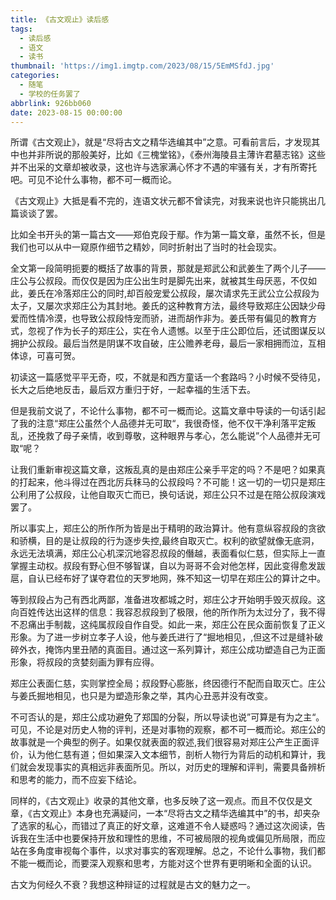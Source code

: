 ```yaml
---
title: 《古文观止》读后感
tags:
  - 读后感
  - 语文
  - 读书
thumbnail: 'https://img1.imgtp.com/2023/08/15/5EmMSfdJ.jpg'
categories:
  - 随笔
  - 学校的任务罢了
abbrlink: 926bb060
date: 2023-08-15 00:00:00
---
```


所谓《古文观止》，就是“尽将古文之精华选编其中”之意。可看前言后，才发现其中也并非所说的那般美好，比如《三槐堂铭》，《泰州海陵县主薄许君墓志铭》这些并不出采的文章却被收录，这也许与选家满心怀才不遇的牢骚有关，才有所寄托吧。可见不论什么事物，都不可一概而论。

《古文观止》大抵是看不完的，连语文状元都不曾读完，对我来说也许只能挑出几篇谈谈了罢。

比如全书开头的第一篇古文——郑伯克段于鄢。作为第一篇文章，虽然不长，但是我们也可以从中一窥原作细节之精妙，同时折射出了当时的社会现实。

全文第一段简明扼要的概括了故事的背景，那就是郑武公和武姜生了两个儿子——庄公与公叔段。而仅仅是因为庄公出生时是脚先出来，就被其生母厌恶，不仅如此，姜氏在冷落郑庄公的同时,却百般宠爱公叔段，屡次请求先王武公立公叔段为太子，又屡次求郑庄公为其封地。姜氏的这种教育方法，最终导致郑庄公因缺少母爱而性情冷漠，也导致公叔段恃宠而骄，进而胡作非为。姜氏带有偏见的教育方式，忽视了作为长子的郑庄公，实在令人遗憾。以至于庄公即位后，还试图谋反以拥护公叔段。最后当然是阴谋不攻自破，庄公赡养老母，最后一家相拥而泣，互相体谅，可喜可贺。

初读这一篇感觉平平无奇，哎，不就是和西方童话一个套路吗？小时候不受待见，长大之后绝地反击，最后双方重归于好，一起幸福的生活下去。

但是我前文说了，不论什么事物，都不可一概而论。这篇文章中导读的一句话引起了我的注意“郑庄公虽然个人品德并无可取“，我很奇怪，他不仅干净利落平定叛乱，还挽救了母子亲情，收到尊敬，这种眼界与孝心，怎么能说”个人品德并无可取“呢？

让我们重新审视这篇文章，这叛乱真的是由郑庄公亲手平定的吗？不是吧？如果真的打起来，他斗得过在西北厉兵秣马的公叔段吗？不可能！这一切的一切只是郑庄公利用了公叔段，让他自取灭亡而已，换句话说，郑庄公只不过是在陪公叔段演戏罢了。

所以事实上，郑庄公的所作所为皆是出于精明的政治算计。他有意纵容叔段的贪欲和骄横，目的是让叔段的行为逐步失控,最终自取灭亡。权利的欲望就像无底洞，永远无法填满，郑庄公心机深沉地容忍叔段的僭越，表面看似仁慈，但实际上一直掌握主动权。叔段有野心但不够智谋，自以为哥哥不会对他怎样，因此变得愈发跋扈，自认已经布好了谋夺君位的天罗地网，殊不知这一切早在郑庄公的算计之中。

等到叔段占为己有西北两鄙，准备进攻都城之时，郑庄公才开始明手毁灭叔段。这向百姓传达出这样的信息：我容忍叔段到了极限，他的所作所为太过分了，我不得不忍痛出手制裁，这纯属叔段自作自受。如此一来，郑庄公在民众面前恢复了正义形象。为了进一步树立孝子人设，他与姜氏进行了“掘地相见，,但这不过是缝补破碎外衣，掩饰内里丑陋的真面目。通过这一系列算计，郑庄公成功塑造自己为正面形象，将叔段的贪婪刻画为罪有应得。

郑庄公表面仁慈，实则掌控全局；叔段野心膨胀，终因德行不配而自取灭亡。庄公与姜氏掘地相见，也只是为塑造形象之举，其内心丑恶并没有改变。

不可否认的是，郑庄公成功避免了郑国的分裂，所以导读也说”可算是有为之主“。可见，不论是对历史人物的评判，还是对事物的观察，都不可一概而论。郑庄公的故事就是一个典型的例子。如果仅就表面的叙述,我们很容易对郑庄公产生正面评价，认为他仁慈有道；但如果深入文本细节，剖析人物行为背后的动机和算计，我们就会发现事实的真相远非表面所见。所以，对历史的理解和评判，需要具备辨析和思考的能力，而不应妄下结论。

同样的，《古文观止》收录的其他文章，也多反映了这一观点。而且不仅仅是文章，《古文观止》本身也充满疑问，一本“尽将古文之精华选编其中”的书，却夹杂了选家的私心，而错过了真正的好文章，这难道不令人疑惑吗？通过这次阅读，告诉我在生活中也要保持开放和理性的思维，不可被局限的视角或偏见所局限，而应站在多角度审视每个事件，以求对事实的客观理解。总之，不论什么事物，我们都不能一概而论，而要深入观察和思考，方能对这个世界有更明晰和全面的认识。

古文为何经久不衰？我想这种辩证的过程就是古文的魅力之一。